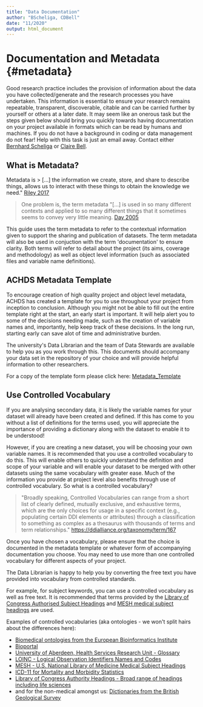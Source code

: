 ```yaml
---
title: "Data Documentation"
author: "BScheliga, CDBell"
date: "11/2020"
output: html_document
---
```


# Documentation and Metadata {#metadata}

Good research practice includes the provision of information about the data you have collected/generate and the research processes you have undertaken. This information is essential to ensure your research remains repeatable, transparent, discoverable, citable and can be carried further by yourself or others at a later date.  It may seem like an onerous task but the steps given below should bring you quickly towards having documentation on your project available in formats which can be read by humans and machines.  If you do not have a background in coding or data management do not fear! Help with this task is just an email away.  Contact either [Bernhard Scheliga](b.scheliga@abdn.ac.uk) or [Claire Bell](claire.bell@abdn.ac.uk).

## What is Metadata?

Metadata is > [...] the information we create, store, and share to describe things, allows us to interact with these things to obtain the knowledge we need." [Riley 2017](https://groups.niso.org/apps/group_public/download.php/17446/Understanding%20Metadata.pdf)

> One problem is, the term metadata "[...] is used in so many different contexts and applied to so many different things that it sometimes seems to convey very little meaning.
[Day 2005](https://www.dcc.ac.uk/sites/default/files/documents/resource/curation-manual/chapters/metadata/metadata.pdf) 

This guide uses the term metadata to refer to the contextual information given to support the sharing and publication of datasets. The term metadata will also be used in conjuction with the term 'documentation' to ensure clarity. Both terms will refer to detail about the project (its aims, coverage and methodology) as well as object level information (such as associated files and variable name definitions). 

## ACHDS Metadata Template
To encourage creation of high quality project and object level metadata, ACHDS has created a template for you to use throughout your project from inception to conclusion.  Although you might not be able to fill out the entire template right at the start, an early start is important.  It will help alert you to some of the decisions needing made, such as the creation of variable names and, importantly, help keep track of these decisions.  In the long run, starting early can save alot of time and administrative burden.

The university's Data Librarian and the team of Data Stewards are available to help you as you work through this.  This documents should accompany your data set in the repository of your choice and will provide helpful information to other researchers.

For a copy of the template form please click here:  [Metadata_Template](MetadataTemplate_V3_Blank.xlsx)

## Use Controlled Vocabulary

If you are analysing secondary data, it is likely the variable names for your dataset will already have been created and defined.  If this has come to you without a list of definitions for the terms used, you will appreciate the importance of providing a dictionary along with the dataset to enable it to be understood!

However, if you are creating a new dataset, you will be choosing your own variable names.  It is recommended that you use a controlled vocabulary to do this.  This will enable others to quickly understand the definition and scope of your variable and will enable your dataset to be merged with other datasets using the same vocabulary with greater ease. Much of the information you provide at project level also benefits through use of controlled vocabulary.  So what is a controlled vocabulary?

>"Broadly speaking, Controlled Vocabularies can range from a short list of clearly defined, mutually exclusive, and exhaustive terms, which are the only choices for usage in a specific context (e.g., populating certain DDI elements or attributes) through a classification to something as complex as a thesaurus with thousands of terms and term relationships." https://ddialliance.org/taxonomy/term/167

Once you have chosen a vocabulary, please ensure that the choice is documented in the metadata template or whatever form of accompanying documentation you choose.  You may need to use more than one controlled vocabulary for different aspects of your project.

The Data Librarian is happy to help you by converting the free text you have provided into vocabulary from controlled standards.
 
For example, for subject keywords, you can use a controlled vocabulary as well as free text.  It is recommended that terms provided by the [Library of Congress Authorised Subject Headings](https://authorities.loc.gov/cgi-bin/Pwebrecon.cgi?DB=local&PAGE=First) and [MESH medical subject headings](https://meshb.nlm.nih.gov/search) are used.

Examples of controlled vocabularies (aka ontologies - we won't split hairs about the differences here):
* [Biomedical ontologies from the European Bioinformatics Institute](https://www.ebi.ac.uk/ols/index)
* [Bioportal](https://bioportal.bioontology.org/search?q=ICD&ontologies=&include_properties=false&include_views=false&includeObsolete=false&require_definition=false&exact_match=false&categories=)
* [University of Aberdeen, Health Services Research Unit - Glossary](https://www.abdn.ac.uk/hsru/what-we-do/qa/glossary-141.php)
* [LOINC - Logical Observation Identifiers Names and Codes](https://www.mayocliniclabs.com/test-catalog/appendix/loinc-codes.html)
* [MESH - U.S. National Library of Medicine Medical Subject Headings](https://meshb.nlm.nih.gov/search)
* [ICD-11 for Mortality and Morbidity Statistics](https://icd.who.int/browse11/l-m/en#/http%3a%2f%2fid.who.int%2ficd%2fentity%2f1435254666)
* [Library of Congress Authority Headings - Broad range of headings including life sciences](https://authorities.loc.gov/cgi-bin/Pwebrecon.cgi?DB=local&PAGE=First)
* and for the non-medical amongst us:  [Dictionaries from the British Geological Survey](https://www.bgs.ac.uk/information-hub/dictionaries/) 
